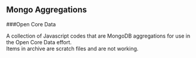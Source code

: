 ## Mongo Aggregations
###Open Core Data

A collection of Javascript codes that are MongoDB aggregations for use in the Open Core Data effort.  
Items in archive are scratch files and are not working.  